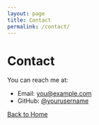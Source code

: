 ```yaml
---
layout: page
title: Contact
permalink: /contact/
---
```


# Contact

You can reach me at:

- Email: you@example.com
- GitHub: [@yourusername](https://github.com/yourusername)

[Back to Home](/)
